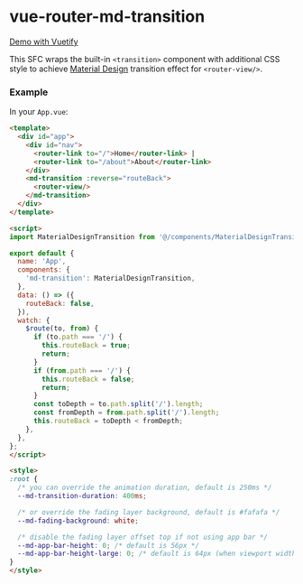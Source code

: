 # vue-router-md-transition

[Demo with Vuetify](https://1isten.github.io/vue-router-md-transition/)

This SFC wraps the built-in `<transition>` component with additional CSS style to achieve [Material Design](https://material.io/design/navigation/navigation-transitions.html#hierarchical-transitions) transition effect for `<router-view/>`.

### Example

In your `App.vue`:

```html
<template>
  <div id="app">
    <div id="nav">
      <router-link to="/">Home</router-link> |
      <router-link to="/about">About</router-link>
    </div>
    <md-transition :reverse="routeBack">
      <router-view/>
    </md-transition>
  </div>
</template>

<script>
import MaterialDesignTransition from '@/components/MaterialDesignTransition.vue';

export default {
  name: 'App',
  components: {
    'md-transition': MaterialDesignTransition,
  },
  data: () => ({
    routeBack: false,
  }),
  watch: {
    $route(to, from) {
      if (to.path === '/') {
        this.routeBack = true;
        return;
      }
      if (from.path === '/') {
        this.routeBack = false;
        return;
      }
      const toDepth = to.path.split('/').length;
      const fromDepth = from.path.split('/').length;
      this.routeBack = toDepth < fromDepth;
    },
  },
};
</script>

<style>
:root {
  /* you can override the animation duration, default is 250ms */
  --md-transition-duration: 400ms;

  /* or override the fading layer background, default is #fafafa */
  --md-fading-background: white;

  /* disable the fading layer offset top if not using app bar */
  --md-app-bar-height: 0; /* default is 56px */
  --md-app-bar-height-large: 0; /* default is 64px (when viewport width >= 960px) */
}
</style>
```
